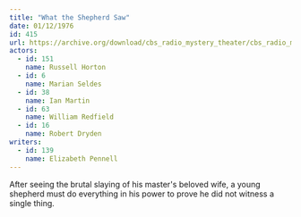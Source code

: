 ```yaml
---
title: "What the Shepherd Saw"
date: 01/12/1976
id: 415
url: https://archive.org/download/cbs_radio_mystery_theater/cbs_radio_mystery_theater-0401-0450.zip/cbs_radio_mystery_theater-0401-0450%2Fcbsrmt_0415_what_the_shepherd_saw.mp3
actors:  
  - id: 151
    name: Russell Horton  
  - id: 6
    name: Marian Seldes  
  - id: 38
    name: Ian Martin  
  - id: 63
    name: William Redfield  
  - id: 16
    name: Robert Dryden
writers:  
  - id: 139
    name: Elizabeth Pennell
---
```

After seeing the brutal slaying of his master's beloved wife, a young shepherd must do everything in his power to prove he did not witness a single thing.
